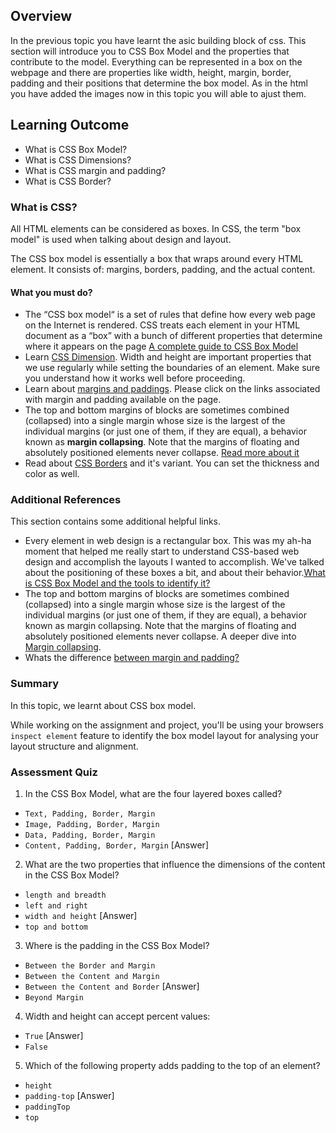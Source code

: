 ## Overview

In the previous topic you have learnt the asic building block of css. This section will introduce you to CSS Box Model and the properties that contribute to the model. Everything can be represented in a box on the webpage and there are properties like width, height, margin, border, padding and their positions that determine the box model. As in the html you have added the images now in this topic you will able to ajust them.

## Learning Outcome

- What is CSS Box Model?
- What is CSS Dimensions?
- What is CSS margin and padding?
- What is CSS Border?

### What is CSS?

All HTML elements can be considered as boxes. In CSS, the term "box model" is used when talking about design and layout.

The CSS box model is essentially a box that wraps around every HTML element. It consists of: margins, borders, padding, and the actual content.

#### What you must do?

- The “CSS box model“ is a set of rules that define how every web page on the Internet is rendered. CSS treats each element in your HTML document as a “box” with a bunch of different properties that determine where it appears on the page [A complete guide to CSS Box Model](https://internetingishard.com/html-and-css/css-box-model/)
- Learn [CSS Dimension](https://codescracker.com/css/css-dimension.htm). Width and height are important properties that we use regularly while setting the boundaries of an element. Make sure you understand how it works well before proceeding.
- Learn about [margins and paddings](https://www.htmldog.com/guides/css/beginner/margins/). Please click on the links associated with margin and padding available on the page.
- The top and bottom margins of blocks are sometimes combined (collapsed) into a single margin whose size is the largest of the individual margins (or just one of them, if they are equal), a behavior known as **margin collapsing**. Note that the margins of floating and absolutely positioned elements never collapse. [Read more about it](https://css-tricks.com/what-you-should-know-about-collapsing-margins/)
- Read about [CSS Borders](https://www.htmldog.com/guides/css/beginner/borders/) and it's variant. You can set the thickness and color as well.

### Additional References

This section contains some additional helpful links.

- Every element in web design is a rectangular box. This was my ah-ha moment that helped me really start to understand CSS-based web design and accomplish the layouts I wanted to accomplish. We've talked about the positioning of these boxes a bit, and about their behavior.[What is CSS Box Model and the tools to identify it?](https://css-tricks.com/the-css-box-model/)
- The top and bottom margins of blocks are sometimes combined (collapsed) into a single margin whose size is the largest of the individual margins (or just one of them, if they are equal), a behavior known as margin collapsing. Note that the margins of floating and absolutely positioned elements never collapse. A deeper dive into [Margin collapsing](https://developer.mozilla.org/en-US/docs/Web/CSS/CSS_Box_Model/Mastering_margin_collapsing).
- Whats the difference [between margin and padding?](https://www.pluralsight.com/blog/creative-professional/whats-difference-margin-padding)

### Summary

In this topic, we learnt about CSS box model. 

While working on the assignment and project, you'll be using your browsers `inspect element` feature to identify the box model layout for analysing your layout structure and alignment.

### Assessment Quiz

1. In the CSS Box Model, what are the four layered boxes called?

- `Text, Padding, Border, Margin`
- `Image, Padding, Border, Margin`
- `Data, Padding, Border, Margin`
- `Content, Padding, Border, Margin` [Answer]

2. What are the two properties that influence the dimensions of the content in the CSS Box Model?

- `length and breadth`
- `left and right`
- `width and height` [Answer]
- `top and bottom`

3. Where is the padding in the CSS Box Model?

- `Between the Border and Margin`
- `Between the Content and Margin`
- `Between the Content and Border` [Answer]
- `Beyond Margin`

4. Width and height can accept percent values:

- `True` [Answer]
- `False`

5. Which of the following property adds padding to the top of an element?

- `height`
- `padding-top` [Answer]
- `paddingTop`
- `top`
